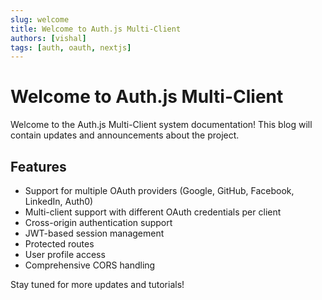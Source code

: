 ```yaml
---
slug: welcome
title: Welcome to Auth.js Multi-Client
authors: [vishal]
tags: [auth, oauth, nextjs]
---
```


# Welcome to Auth.js Multi-Client

Welcome to the Auth.js Multi-Client system documentation! This blog will contain updates and announcements about the project.

## Features

- Support for multiple OAuth providers (Google, GitHub, Facebook, LinkedIn, Auth0)
- Multi-client support with different OAuth credentials per client
- Cross-origin authentication support
- JWT-based session management
- Protected routes
- User profile access
- Comprehensive CORS handling

Stay tuned for more updates and tutorials!
